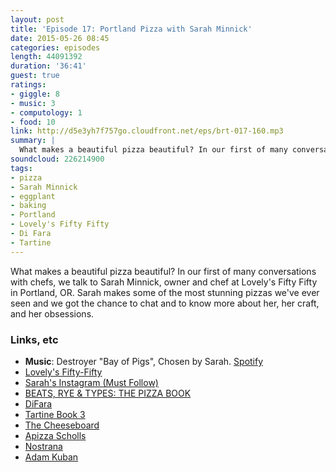 ```yaml
---
layout: post
title: 'Episode 17: Portland Pizza with Sarah Minnick'
date: 2015-05-26 08:45
categories: episodes
length: 44091392
duration: '36:41'
guest: true
ratings:
- giggle: 8
- music: 3
- computology: 1
- food: 10
link: http://d5e3yh7f757go.cloudfront.net/eps/brt-017-160.mp3
summary: |
  What makes a beautiful pizza beautiful? In our first of many conversations with chefs, we talk to Sarah Minnick, owner and chef at Lovely's Fifty Fifty in Portland, OR. Sarah makes some of the most stunning pizzas we've ever seen and we got the chance to chat and to know more about her, her craft, and her obsessions.
soundcloud: 226214900
tags:
- pizza
- Sarah Minnick
- eggplant
- baking
- Portland
- Lovely's Fifty Fifty
- Di Fara
- Tartine
---
```

What makes a beautiful pizza beautiful? In our first of many conversations with chefs, we talk to Sarah Minnick, owner and chef at Lovely's Fifty Fifty in Portland, OR. Sarah makes some of the most stunning pizzas we've ever seen and we got the chance to chat and to know more about her, her craft, and her obsessions.

<!-- more -->

### Links, etc

* <strong>Music</strong>: Destroyer "Bay of Pigs", Chosen by Sarah. [Spotify](https://open.spotify.com/track/4vKavTLbRmbQWYXTLN98mS)
* [Lovely's Fifty-Fifty](https://lovelysfiftyfifty.wordpress.com/)
* [Sarah's Instagram (Must Follow)](https://instagram.com/sarahminnick_/)
* [BEATS, RYE & TYPES: THE PIZZA BOOK](http://beatsryetypes.com/pizza)
* [DiFara](http://www.difara.com/)
* [Tartine Book 3](http://amzn.to/1J2gH4J)
* [The Cheeseboard](http://cheeseboardcollective.coop/)
* [Apizza Scholls](http://apizzascholls.com/)
* [Nostrana](http://nostrana.com/)
* [Adam Kuban](http://www.adamkuban.com/)

